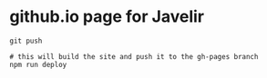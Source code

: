 # github.io page for Javelir


```shell
git push

# this will build the site and push it to the gh-pages branch
npm run deploy
```


